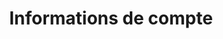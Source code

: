 ---
title: Informations de compte
slug: customer
excerpt: Découvrez les bonnes pratiques de gestion de votre compte OVHcloud
Sections: Premiers pas, Sécurité
order: 01
---